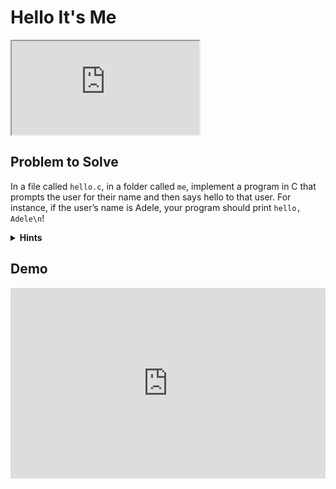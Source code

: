# Hello It's Me

<iframe allow="accelerometer; autoplay; encrypted-media; gyroscope; picture-in-picture" allowfullscreen="" class="border" data-video="" src="https://www.youtube.com/embed/YQHsXMglC9A?modestbranding=0&amp;rel=0&amp;showinfo=0&amp;start=74" scrolling="no" id="iFrameResizer0" style="overflow: hidden;"></iframe>

## Problem to Solve

In a file called `hello.c`, in a folder called `me`, implement a program in C that prompts the user for their name and then says hello to that user. For instance, if the user’s name is Adele, your program should print `hello, Adele\n`!

<details>
  <summary>
    <span style="font-weight: bold;">
    Hints
    </span>
  </summary>
  <ul>
    <li>Recall that you can get a string from a user with get_string, which is declared in cs50.h.</li>
    <li>Recall that you can print a string with printf, which is declared in stdio.h.</li>
    <li>Recall that you can format a string with printf with %s.</li>
  </ul>
</details>

## Demo

<iframe src="https://asciinema.org/a/Jn4egWrG0Rvuzo9d2Rs0qpkcL/iframe?autoplay=1&amp;loop=1&amp;cols=80&amp;rows=12" id="asciicast-iframe-Jn4egWrG0Rvuzo9d2Rs0qpkcL" name="asciicast-iframe-Jn4egWrG0Rvuzo9d2Rs0qpkcL" scrolling="no" allowfullscreen="true" style="overflow: hidden; margin: 0px; border: 0px; display: inline-block; width: 100%; float: none; visibility: visible; height: 305px;"></iframe>
